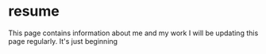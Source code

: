 # resume
This page contains information about me and my work I will be updating this page regularly. It's just beginning
